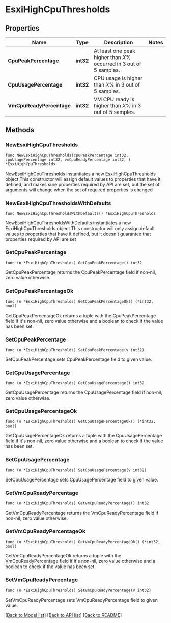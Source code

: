 # EsxiHighCpuThresholds

## Properties

Name | Type | Description | Notes
------------ | ------------- | ------------- | -------------
**CpuPeakPercentage** | **int32** | At least one peak higher than *X*% occurred in 3 out of 5 samples. | 
**CpuUsagePercentage** | **int32** | CPU usage is higher than *X*% in 3 out of 5 samples. | 
**VmCpuReadyPercentage** | **int32** | VM CPU ready is higher than *X*% in 3 out of 5 samples. | 

## Methods

### NewEsxiHighCpuThresholds

`func NewEsxiHighCpuThresholds(cpuPeakPercentage int32, cpuUsagePercentage int32, vmCpuReadyPercentage int32, ) *EsxiHighCpuThresholds`

NewEsxiHighCpuThresholds instantiates a new EsxiHighCpuThresholds object
This constructor will assign default values to properties that have it defined,
and makes sure properties required by API are set, but the set of arguments
will change when the set of required properties is changed

### NewEsxiHighCpuThresholdsWithDefaults

`func NewEsxiHighCpuThresholdsWithDefaults() *EsxiHighCpuThresholds`

NewEsxiHighCpuThresholdsWithDefaults instantiates a new EsxiHighCpuThresholds object
This constructor will only assign default values to properties that have it defined,
but it doesn't guarantee that properties required by API are set

### GetCpuPeakPercentage

`func (o *EsxiHighCpuThresholds) GetCpuPeakPercentage() int32`

GetCpuPeakPercentage returns the CpuPeakPercentage field if non-nil, zero value otherwise.

### GetCpuPeakPercentageOk

`func (o *EsxiHighCpuThresholds) GetCpuPeakPercentageOk() (*int32, bool)`

GetCpuPeakPercentageOk returns a tuple with the CpuPeakPercentage field if it's non-nil, zero value otherwise
and a boolean to check if the value has been set.

### SetCpuPeakPercentage

`func (o *EsxiHighCpuThresholds) SetCpuPeakPercentage(v int32)`

SetCpuPeakPercentage sets CpuPeakPercentage field to given value.


### GetCpuUsagePercentage

`func (o *EsxiHighCpuThresholds) GetCpuUsagePercentage() int32`

GetCpuUsagePercentage returns the CpuUsagePercentage field if non-nil, zero value otherwise.

### GetCpuUsagePercentageOk

`func (o *EsxiHighCpuThresholds) GetCpuUsagePercentageOk() (*int32, bool)`

GetCpuUsagePercentageOk returns a tuple with the CpuUsagePercentage field if it's non-nil, zero value otherwise
and a boolean to check if the value has been set.

### SetCpuUsagePercentage

`func (o *EsxiHighCpuThresholds) SetCpuUsagePercentage(v int32)`

SetCpuUsagePercentage sets CpuUsagePercentage field to given value.


### GetVmCpuReadyPercentage

`func (o *EsxiHighCpuThresholds) GetVmCpuReadyPercentage() int32`

GetVmCpuReadyPercentage returns the VmCpuReadyPercentage field if non-nil, zero value otherwise.

### GetVmCpuReadyPercentageOk

`func (o *EsxiHighCpuThresholds) GetVmCpuReadyPercentageOk() (*int32, bool)`

GetVmCpuReadyPercentageOk returns a tuple with the VmCpuReadyPercentage field if it's non-nil, zero value otherwise
and a boolean to check if the value has been set.

### SetVmCpuReadyPercentage

`func (o *EsxiHighCpuThresholds) SetVmCpuReadyPercentage(v int32)`

SetVmCpuReadyPercentage sets VmCpuReadyPercentage field to given value.



[[Back to Model list]](../README.md#documentation-for-models) [[Back to API list]](../README.md#documentation-for-api-endpoints) [[Back to README]](../README.md)


